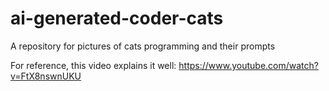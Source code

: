 # ai-generated-coder-cats
A repository for pictures of cats programming and their prompts



For reference, this video explains it well:
https://www.youtube.com/watch?v=FtX8nswnUKU
